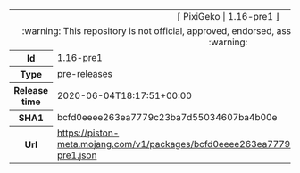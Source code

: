 <html><table>
<tr><td colspan="2" align="center"><img width="0" height="0"><br/>⌈ PixiGeko | 1.16-pre1 ⌋<br/><img width="0" height="0"></td></tr>
<tr><td colspan="2" align="center"><img width="0" height="0"><br/>
:warning: This repository is not official, approved, endorsed, associated or connected with Mojang :warning:
<br/><img width="0" height="0"></td></tr>
<tr><th>Id</th><td>1.16-pre1</td></tr>
<tr><th>Type</th><td>pre-releases</td></tr>
<tr><th>Release time</th><td>2020-06-04T18:17:51+00:00</td></tr>
<tr><th>SHA1</th><td>bcfd0eeee263ea7779c23ba7d55034607ba4b00e</td></tr>
<tr><th>Url</th><td><a href="https://piston-meta.mojang.com/v1/packages/bcfd0eeee263ea7779c23ba7d55034607ba4b00e/1.16-pre1.json">https://piston-meta.mojang.com/v1/packages/bcfd0eeee263ea7779c23ba7d55034607ba4b00e/1.16-pre1.json</a></td></tr>